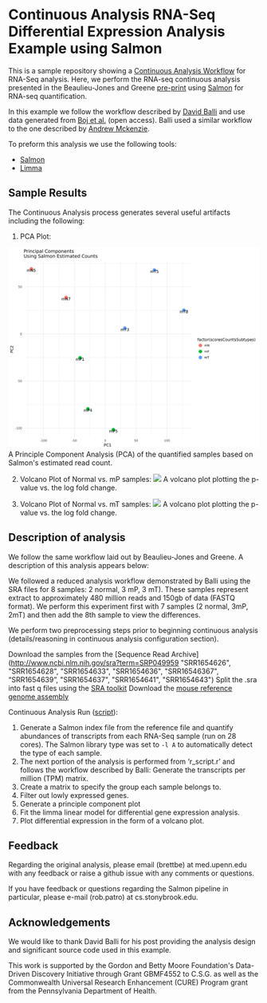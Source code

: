 # Continuous Analysis RNA-Seq Differential Expression Analysis Example using Salmon

This is a sample repository showing a [Continuous Analysis Workflow](https://github.com/greenelab/continuous_analysis) for RNA-Seq analysis. Here, we perform the RNA-seq continuous analysis presented in the Beaulieu-Jones and Greene [pre-print](http://biorxiv.org/content/early/2016/06/01/056473) using [Salmon](http://combine-lab.github.io/salmon) for RNA-seq quantification.

In this example we follow the workflow described by [David Balli](https://benchtobioinformatics.wordpress.com/2015/07/10/using-kallisto-for-gene-expression-analysis-of-published-rnaseq-data/) and use data generated from [Boj et al.](http://www.cell.com/cell/abstract/S0092-8674(14)01592-X) (open access). Balli used a similar workflow to the one described by [Andrew Mckenzie](https://andrewtmckenzie.com/2015/05/12/how-to-run-kallisto-on-ncbi-sra-rna-seq-data-for-differential-expression-using-the-mac-terminal/).

To preform this analysis we use the following tools:

* [Salmon](https://combine-lab.github.io/salmon/) 
* [Limma](https://www.bioconductor.org/packages/devel/bioc/vignettes/limma/inst/doc/usersguide.pdf)

## Sample Results

The Continuous Analysis process generates several useful artifacts including the following:

1. PCA Plot:

![](https://raw.githubusercontent.com/combine-lab/continuous_analysis_rnaseq/master/results/PCA.png)
A Principle Component Analysis (PCA) of the quantified samples based on Salmon's estimated read count.

2. Volcano Plot of Normal vs. mP samples:
![](https://raw.githubusercontent.com/greenelab/continuous_analysis_rnaseq/master/results/res_mNvsmP.png)
A volcano plot plotting the p-value vs. the log fold change.

3. Volcano Plot of Normal vs. mT samples:
![](https://raw.githubusercontent.com/greenelab/continuous_analysis_rnaseq/master/results/res_mTvsmN.png)
A volcano plot plotting the p-value vs. the log fold change.

## Description of analysis
We follow the same workflow laid out by Beaulieu-Jones and Greene.  A description of this analysis appears below:

We followed a reduced analysis workflow demonstrated by Balli using the SRA files for 8 samples: 2 normal, 3 mP, 3 mT). These samples represent extract to approximately 480 million reads and 150gb of data (FASTQ format). We perform this experiment first with 7 samples (2 normal, 3mP, 2mT) and then add the 8th sample to view the differences.

We perform two preprocessing steps prior to beginning continuous analysis (details/reasoning in continuous analysis configuration section).

Download the samples from the [Sequence Read Archive](http://www.ncbi.nlm.nih.gov/sra?term=SRP049959 "SRR1654626", "SRR1654628", "SRR1654633", "SRR1654636", "SRR16546367", “SRR1654639”, "SRR1654637", "SRR1654641", "SRR1654643")
Split the .sra into fast q files using the [SRA toolkit](http://www.ncbi.nlm.nih.gov/Traces/sra/sra.cgi?view=toolkit_doc)
Download the [mouse reference genome assembly](http://hgdownload.soe.ucsc.edu/goldenPath/mm10/bigZips/refMrna.fa.gz) 

Continuous Analysis Run ([script](https://github.com/combine-lab/continuous_analysis_rnaseq/blob/master/.drone.yml)):

1. Generate a Salmon index file from the reference file and quantify abundances of transcripts from each RNA-Seq sample (run on 28 cores).  The Salmon library type was set to `-l A` to automatically detect the type of each sample.
2. The next portion of the analysis is performed from ‘r_script.r’ and follows the workflow described by Balli: Generate the transcripts per million (TPM) matrix.
3. Create a matrix to specify the group each sample belongs to.
4. Filter out lowly expressed genes.
5. Generate a principle component plot
6. Fit the limma linear model for differential gene expression analysis.
7. Plot differential expression in the form of a volcano plot.


## Feedback

Regarding the original analysis, please email (brettbe) at med.upenn.edu with any feedback or raise a github issue with any comments or questions.

If you have feedback or questions regarding the Salmon pipeline in particular, please e-mail (rob.patro) at cs.stonybrook.edu.

## Acknowledgements

We would like to thank David Balli for his post providing the analysis design and significant source code used in this example.

This work is supported by the Gordon and Betty Moore Foundation's Data-Driven Discovery Initiative through Grant GBMF4552 to C.S.G. as well as the Commonwealth Universal Research Enhancement (CURE) Program grant from the Pennsylvania Department of Health.
